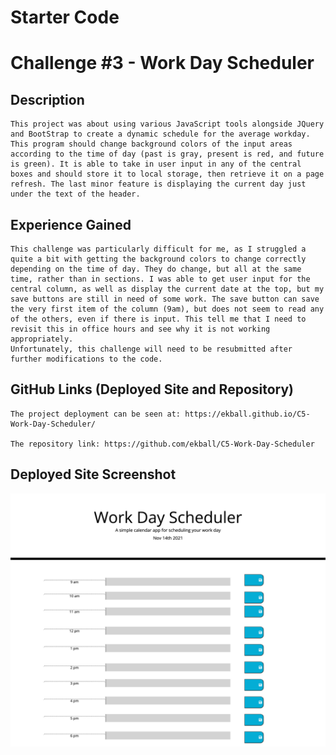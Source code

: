 # Starter Code
# Challenge #3 - Work Day Scheduler

## Description

    This project was about using various JavaScript tools alongside JQuery and BootStrap to create a dynamic schedule for the average workday. This program should change background colors of the input areas according to the time of day (past is gray, present is red, and future is green). It is able to take in user input in any of the central boxes and should store it to local storage, then retrieve it on a page refresh. The last minor feature is displaying the current day just under the text of the header.


## Experience Gained

    This challenge was particularly difficult for me, as I struggled a quite a bit with getting the background colors to change correctly depending on the time of day. They do change, but all at the same time, rather than in sections. I was able to get user input for the central column, as well as display the current date at the top, but my save buttons are still in need of some work. The save button can save the very first item of the column (9am), but does not seem to read any of the others, even if there is input. This tell me that I need to revisit this in office hours and see why it is not working appropriately.
    Unfortunately, this challenge will need to be resubmitted after further modifications to the code.

## GitHub Links (Deployed Site and Repository)

    The project deployment can be seen at: https://ekball.github.io/C5-Work-Day-Scheduler/

    The repository link: https://github.com/ekball/C5-Work-Day-Scheduler

## Deployed Site Screenshot

![scheduler](./assets/images/screenshot.png)